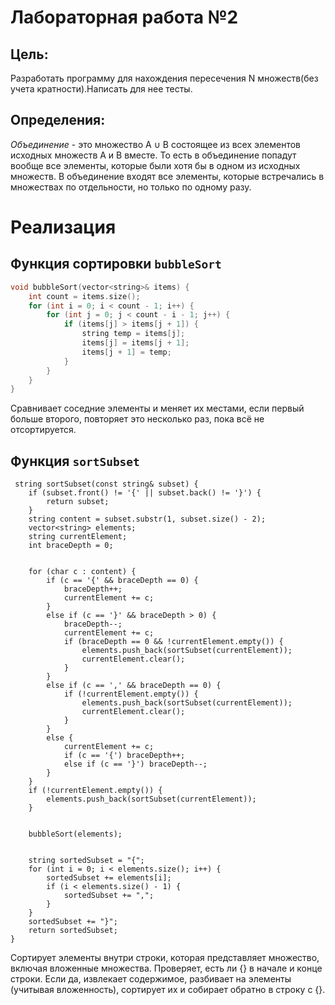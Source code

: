 # Лабораторная работа №2
## Цель: 
Разработать программу для нахождения пересечения N множеств(без учета кратности).Написать для нее тесты.

## Определения:
_Объединение_ - это множество A ∪ B состоящее из всех элементов исходных множеств A и B вместе. То есть в объединение попадут вообще все элементы, которые были хотя бы в одном из исходных множеств. В объединение входят все элементы, которые встречались в множествах по отдельности, но только по одному разу.

# Реализация
## Функция сортировки  ```bubbleSort```
```c++
void bubbleSort(vector<string>& items) {
    int count = items.size();
    for (int i = 0; i < count - 1; i++) {
        for (int j = 0; j < count - i - 1; j++) {
            if (items[j] > items[j + 1]) {
                string temp = items[j];
                items[j] = items[j + 1];
                items[j + 1] = temp;
            }
        }
    }
}
```
Сравнивает соседние элементы и меняет их местами, если первый больше второго, повторяет это несколько раз, пока всё не отсортируется.
## Функция ```sortSubset```
```с++
 string sortSubset(const string& subset) {
    if (subset.front() != '{' || subset.back() != '}') {
        return subset;
    }
    string content = subset.substr(1, subset.size() - 2);
    vector<string> elements;
    string currentElement;
    int braceDepth = 0;


    for (char c : content) {
        if (c == '{' && braceDepth == 0) {
            braceDepth++;
            currentElement += c;
        }
        else if (c == '}' && braceDepth > 0) {
            braceDepth--;
            currentElement += c;
            if (braceDepth == 0 && !currentElement.empty()) {
                elements.push_back(sortSubset(currentElement));
                currentElement.clear();
            }
        }
        else if (c == ',' && braceDepth == 0) {
            if (!currentElement.empty()) {
                elements.push_back(sortSubset(currentElement));
                currentElement.clear();
            }
        }
        else {
            currentElement += c;
            if (c == '{') braceDepth++;
            else if (c == '}') braceDepth--;
        }
    }
    if (!currentElement.empty()) {
        elements.push_back(sortSubset(currentElement));
    }


    bubbleSort(elements);


    string sortedSubset = "{";
    for (int i = 0; i < elements.size(); i++) {
        sortedSubset += elements[i];
        if (i < elements.size() - 1) {
            sortedSubset += ",";
        }
    }
    sortedSubset += "}";
    return sortedSubset;
}
```
Сортирует элементы внутри строки, которая представляет множество, включая вложенные множества. Проверяет, есть ли {} в начале и конце строки. Если да, извлекает содержимое, разбивает на элементы (учитывая вложенность), сортирует их и собирает обратно в строку с {}.
